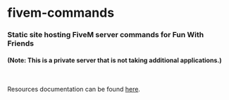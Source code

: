 # fivem-commands

### Static site hosting FiveM server commands for Fun With Friends

#### **(Note: This is a private server that is not taking additional applications.)**

<br>

Resources documentation can be found [here](./lib/resources_doc.md).
